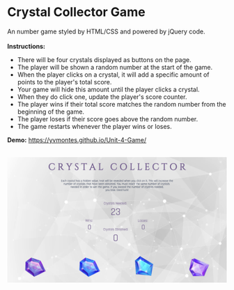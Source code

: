 <h1>Crystal Collector Game</h1>
An number game styled by HTML/CSS and powered by jQuery code.
<br /><br/>
<b>Instructions:</b>
<ul>
<li>There will be four crystals displayed as buttons on the page.
<li>The player will be shown a random number at the start of the game.
<li>When the player clicks on a crystal, it will add a specific amount of points to the player's total score. 
<li>Your game will hide this amount until the player clicks a crystal.
<li>When they do click one, update the player's score counter.
<li>The player wins if their total score matches the random number from the beginning of the game.
<li>The player loses if their score goes above the random number.
<li>The game restarts whenever the player wins or loses.
</ul>

<b>Demo:</b> https://yvmontes.github.io/Unit-4-Game/ <br/><br/>

<img src="/assets/images/crystalgamescreen.png" width="850">
